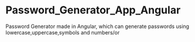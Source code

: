 # Password_Generator_App_Angular
Password Generator made in Angular, which can generate passwords using lowercase,uppercase,symbols and numbers/or
